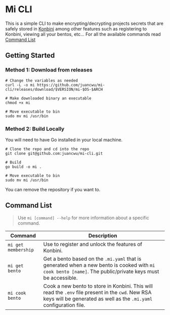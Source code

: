 # Mi CLI

This is a simple CLI to make encrypting/decrypting projects secrets that are safely stored in [Konbini](https://github.com/juancwu/mi)
among other features such as registering to Konbini, viewing all your bentos, etc... For all the available commands read [Command List](#command-list)

## Getting Started

### Method 1: Download from releases

```shell
# Change the variables as needed
curl -L -o mi https://github.com/juancwu/mi-cli/releases/download/$VERSION/mi-$OS-$ARCH

# Make downloaded binary an executable
chmod +x mi

# Move executable to bin
sudo mv mi /usr/bin
```

### Method 2: Build Locally

You will need to have Go installed in your local machine.
 
```shell
# Clone the repo and cd into the repo
git clone git@github.com:juancwu/mi-cli.git

# Build
go build -o mi .

# Move executable to bin
sudo mv mi /usr/bin
```

You can remove the repository if you want to.

## Command List

> Use `mi [command] --help` for more information about a specific command.

| Command | Description |
| ------- | ----------- |
| `mi get membership` | Use to register and unlock the features of Konbini. |
| `mi get bento` | Get a bento based on the `.mi.yaml` that is generated when a new bento is cooked with `mi cook bento [name]`. The public/private keys must be accessible. |
| `mi cook bento` | Cook a new bento to store in Konbini. This will read the `.env` file present in the `cwd`. New RSA keys will be generated as well as the `.mi.yaml` configuration file. |
